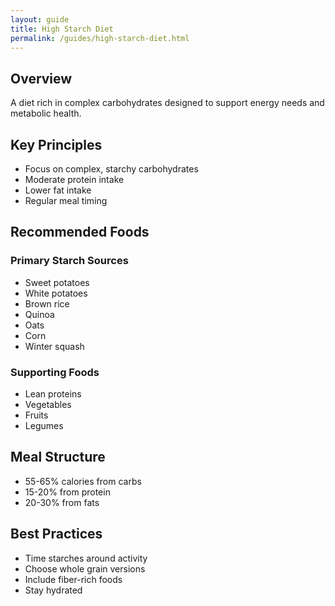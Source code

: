 ```yaml
---
layout: guide
title: High Starch Diet
permalink: /guides/high-starch-diet.html
---
```


## Overview
A diet rich in complex carbohydrates designed to support energy needs and metabolic health.

## Key Principles
- Focus on complex, starchy carbohydrates
- Moderate protein intake
- Lower fat intake
- Regular meal timing

## Recommended Foods
### Primary Starch Sources
- Sweet potatoes
- White potatoes
- Brown rice
- Quinoa
- Oats
- Corn
- Winter squash

### Supporting Foods
- Lean proteins
- Vegetables
- Fruits
- Legumes

## Meal Structure
- 55-65% calories from carbs
- 15-20% from protein
- 20-30% from fats

## Best Practices
- Time starches around activity
- Choose whole grain versions
- Include fiber-rich foods
- Stay hydrated